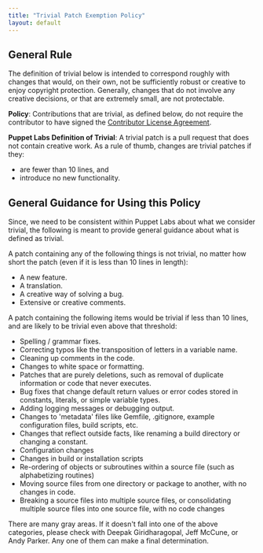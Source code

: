 ```yaml
---
title: "Trivial Patch Exemption Policy"
layout: default
---
```


General Rule
-----

The definition of trivial below is intended to correspond roughly with changes that would, on their own, not be sufficiently robust or creative to enjoy copyright protection.  Generally, changes that do not involve any creative decisions, or that are extremely small, are not protectable.

**Policy**: Contributions that are trivial, as defined below, do not require the contributor to have signed the [Contributor License Agreement](https://cla.puppetlabs.com/).

**Puppet Labs Definition of Trivial**: A trivial patch is a pull request that does not contain creative work. As a rule of thumb, changes are trivial patches if they:

* are fewer than 10 lines, and
* introduce no new functionality.

General Guidance for Using this Policy
-----

Since, we need to be consistent within Puppet Labs about what we consider trivial, the following is meant to provide general guidance about what is defined as trivial.

A patch containing any of the following things is not trivial, no matter how short the patch (even if it is less than 10 lines in length):

* A new feature.
* A translation.
* A creative way of solving a bug.
* Extensive or creative comments.

A patch containing the following items would be trivial if less than 10 lines, and are likely to be trivial even above that threshold:

* Spelling / grammar fixes.
* Correcting typos like the transposition of letters in a variable name.
* Cleaning up comments in the code.
* Changes to white space or formatting.
* Patches that are purely deletions, such as removal of duplicate information or code that never executes.
* Bug fixes that change default return values or error codes stored in constants, literals, or simple variable types.
* Adding logging messages or debugging output.
* Changes to 'metadata' files like Gemfile, .gitignore, example configuration files, build scripts, etc.
* Changes that reflect outside facts, like renaming a build directory or changing a constant.
* Configuration changes
* Changes in build or installation scripts
* Re-ordering of objects or subroutines within a source file (such as alphabetizing routines)
* Moving source files from one directory or package to another, with no changes in code.
* Breaking a source files into multiple source files, or consolidating multiple source files into one source file, with no code changes

There are many gray areas. If it doesn't fall into one of the above categories, please check with Deepak Giridharagopal, Jeff McCune, or Andy Parker. Any one of them can make a final determination.

